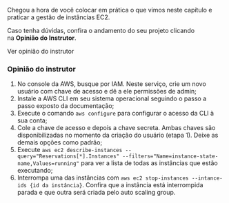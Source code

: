 Chegou a hora de você colocar em prática o que vimos neste capítulo e praticar a gestão de instâncias EC2.

Caso tenha dúvidas, confira o andamento do seu projeto clicando na **Opinião do Instrutor**.

Ver opinião do instrutor

### Opinião do instrutor

1. No console da AWS, busque por IAM. Neste serviço, crie um novo usuário com chave de acesso e dê a ele permissões de admin;
2. Instale a AWS CLI em seu sistema operacional seguindo o passo a passo exposto da documentação;
3. Execute o comando `aws configure` para configurar o acesso da CLI à sua conta;
4. Cole a chave de acesso e depois a chave secreta. Ambas chaves são disponibilizadas no momento da criação do usuário (etapa 1). Deixe as demais opções como padrão;
5. Execute `aws ec2 describe-instances --query="Reservations[*].Instances" --filters="Name=instance-state-name,Values=running"` para ver a lista de todas as instâncias que estão executando;
6. Interrompa uma das instâncias com `aws ec2 stop-instances --intance-ids {id da instância}`. Confira que a instância está interrompida parada e que outra será criada pelo auto scaling group.